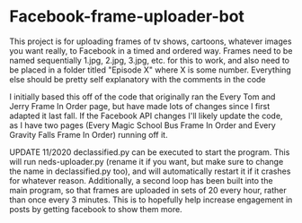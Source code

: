 # Facebook-frame-uploader-bot

This project is for uploading frames of tv shows, cartoons, whatever images you want really, to Facebook in a timed and ordered way. Frames need to be named sequentially 1.jpg, 2.jpg, 3.jpg, etc. for this to work, and also need to be placed in a folder titled "Episode X" where X is some number. Everything else should be pretty self explanatory with the comments in the code

I initially based this off of the code that originally ran the Every Tom and Jerry Frame In Order page, but have made lots of changes since I first adapted it last fall. If the Facebook API changes I'll likely update the code, as I have two pages (Every Magic School Bus Frame In Order and Every Gravity Falls Frame In Order) running off it.

UPDATE 11/2020
declassified.py can be executed to start the program.  This will run neds-uploader.py (rename it if you want, but make sure to change the name in declassified.py too), and will automatically restart it if it crashes for whatever reason.
Additionally, a second loop has been built into the main program, so that frames are uploaded in sets of 20 every hour, rather than once every 3 minutes.  This is to hopefully help increase engagement in posts by getting facebook to show them more.
